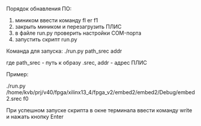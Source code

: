 Порядок обнавления ПО: 
1) миником ввести команду fl er f1
2) закрыть миником и перезагрузить ПЛИС
3) в файле run.py проверить настройки COM-порта 
3) запустить скрипт run.py 

Команда для запуска:
./run.py path_srec addr

где path_srec - путь к образу .srec,
addr - адрес ПЛИС

Пример:

./run.py /home/kvb/prj/v40/fpga/xilinx13_4/fpga_v2/embed2/embed2/Debug/embed2.srec f0

При успешном запуске скрипта в окне терминала ввести команду write и нажать кнопку Enter




